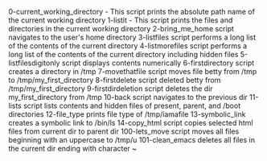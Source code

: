0-current_working_directory - This script prints the absolute path name of the current working directory
1-listit - This script prints the files and directories in the current working directory
2-bring_me_home script navigates to the user's home directory
3-listfiles script performs a long list of the contents of the current directory
4-listmorefiles script performs a long list of the contents of the current directory including hidden files
5-listfilesdigitonly script displays contents numerically
6-firstdirectory script creates a directory in /tmp
7-movethatfile script moves file betty from /tmp to /tmp/my_first_directory
8-firstdelete script deleted betty from /tmp/my_first_directory
9-firstdirdeletion script deletes the dir my_first_directory from /tmp
10-back script navigates to the previous dir
11-lists script lists contents and hidden files of present, parent, and /boot directories
12-file_type prints file type of /tmp/iamafile
13-symbolic_link creates a symbolic link to /bin/ls
14-copy_html script copies selected html files from current dir to parent dir
100-lets_move script moves all files beginning with an uppercase to /tmp/u
101-clean_emacs deletes all files in the current dir ending with character ~
